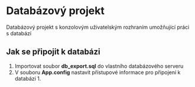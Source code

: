 # Databázový projekt
Databázový projekt s konzolovým uživatelským rozhraním umožňující práci s databází

## Jak se připojit k databázi 
1. Importovat soubor **db_export.sql** do vlastního databázového serveru 
2. V souboru **App.config** nastavit přístupové informace pro připojení k databázi
    1.   
